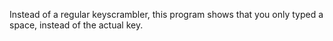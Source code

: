 Instead of a regular keyscrambler, this program shows that you only typed a space, instead of the actual key.